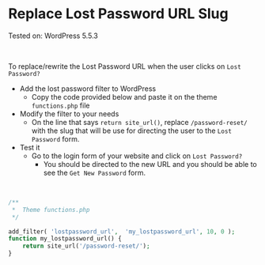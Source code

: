 # Replace Lost Password URL Slug

Tested on: WordPress 5.5.3

<br>



To replace/rewrite the Lost Password URL when the user clicks on `Lost Password?` 

- Add the lost password filter to WordPress
  - Copy the code provided below and paste it on the theme `functions.php` file
- Modify the filter to your needs
  - On the line that says `return site_url()`, replace `/password-reset/` with the slug that will be use for directing the user to the `Lost Password` form.
- Test it
  - Go to the login form of your website and click on `Lost Password?`
    - You should be directed to the new URL and you should be able to see the `Get New Password` form.

<br>

```php
/**
 *  Theme functions.php
 */

add_filter( 'lostpassword_url',  'my_lostpassword_url', 10, 0 );
function my_lostpassword_url() {
    return site_url('/password-reset/');
}
```

